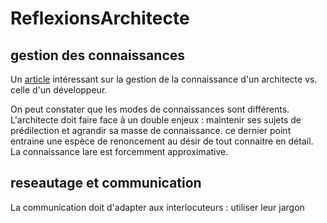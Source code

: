 ReflexionsArchitecte
====================


## gestion des connaissances

Un [article](https://www.oreilly.com/ideas/becoming-an-accidental-architect) intéressant sur la gestion de la connaissance d'un architecte vs. celle d'un développeur.

On peut constater que les modes de connaissances sont différents. L'architecte doit faire face à un double enjeux :  maintenir ses sujets de prédilection et agrandir sa masse de connaissance. ce dernier point entraine une espèce de renoncement au désir de tout connaitre en détail. La connaissance lare est forcemment approximative.

## reseautage et communication

La communication doit d'adapter aux interlocuteurs : utiliser leur jargon